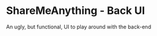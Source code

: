 ShareMeAnything - Back UI
=========================

An ugly, but functional, UI to play around with the back-end

